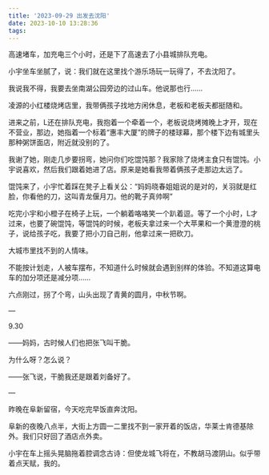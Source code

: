 ```yaml
---
title: '2023-09-29 出发去沈阳'
date: 2023-10-10 13:28:36
tags:
---
```


高速堵车，加充电三个小时，还是下了高速去了小县城排队充电。

小宇坐车坐腻了，说：我们就在这里找个游乐场玩一玩得了，不去沈阳了。

我说我不得，我要去坐南湖公园旁边的过山车。他说那也行……

凌源的小红楼烧烤店里，我带俩孩子找地方闲休息，老板和老板夫都挺随和。

进来之前，L还在排队充电，我抱着一个牵着一个，老板说烧烤摊晚上才开，现在不营业，那边，她指着一个标着“惠丰大厦”的牌子的楼球幕，那个楼下边有城里头那种粥饼面店，附近就没别的了。

我谢了她，刚走几步要拐弯，她问你们吃馄饨那？我家除了烧烤主食只有馄饨。小宇说喜欢，然后我们跟着她进了店。原来是她看我带着俩孩子走那边太远了。

馄饨来了，小宇忙着踩在凳子上看关公：“妈妈晓春姐姐说的是对的，关羽就是红脸，你看他的刀，这叫青龙偃月刀。他的靴子真帅啊”

吃完小宇和小橙子在椅子上玩，一个躺着咯咯笑一个趴着逗。等了一个小时，L才过来，也要了碗馄饨，等馄饨的时候，老板夫拿过来一个大苹果和一个黄澄澄的桃子，说给孩子吃，我要了把小刀自己削，他拿过来一把砍刀。

大城市里找不到的人情味。

不能按计划走，人被车摆布，不知道什么时候就会遇到别样的体验。不知道这算电车的加分项还是减分项……

六点刚过，拐了个弯，山头出现了青黄的圆月，中秋节啊。


—

9.30

——妈妈，古时候人们也把张飞叫干脆。

为什么呀？怎么说？

——张飞说，干脆我还是跟着刘备好了。

—

昨晚在阜新留宿，今天吃完早饭直奔沈阳。

阜新的夜晚八点半，大街上方圆一二里找不到一家开着的饭店，华莱士肯德基除外。我们只好回了酒店点外卖。

小宇在车上摇头晃脑拖着腔调念古诗：但使龙城飞将在，不教胡马渡阴山。似乎带着点天赋，我的。


